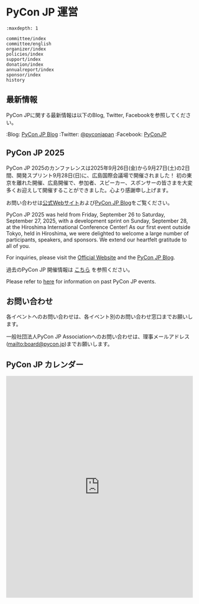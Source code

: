 # PyCon JP 運営

```{toctree}
:maxdepth: 1

committee/index
committee/english
organizer/index
policies/index
support/index
donation/index
annualreport/index
sponsor/index
history
```

## 最新情報

PyCon JPに関する最新情報は以下のBlog, Twitter, Facebookを参照してください。

:Blog: [PyCon JP Blog](http://pyconjp.blogspot.jp/)
:Twitter: [@pyconjapan](https://twitter.com/pyconjapan)
:Facebook: [PyConJP](http://www.facebook.com/PyConJP)

## PyCon JP 2025

PyCon JP 2025のカンファレンスは2025年9月26日(金)から9月27日(土)の2日間、開発スプリント9月28日(日)に、広島国際会議場で開催されました！ 初の東京を離れた開催、広島開催で、参加者、スピーカー、スポンサーの皆さまを大変多くお迎えして開催することができました。心より感謝申し上げます。

お問い合わせは[公式Webサイト](https://2025.pycon.jp/)および[PyCon JP Blog](https://pyconjp.blogspot.com/search/label/pyconjp2025)をご覧ください。

PyCon JP 2025 was held from Friday, September 26 to Saturday, September 27, 2025, with a development sprint on Sunday, September 28, at the Hiroshima International Conference Center! As our first event outside Tokyo, held in Hiroshima, we were delighted to welcome a large number of participants, speakers, and sponsors. We extend our heartfelt gratitude to all of you.

For inquiries, please visit the [Official Website](https://2025.pycon.jp/) and the [PyCon JP Blog](https://pyconjp.blogspot.com/search/label/pyconjp2025).

過去のPyCon JP 開催情報は [こちら](https://www.pycon.jp/organizer/index.html) を参照ください。

Please refer to [here](https://www.pycon.jp/organizer/index.html) for information on past PyCon JP events.

## お問い合わせ

各イベントへのお問い合わせは、各イベント別のお問い合わせ窓口までお願いします。

一般社団法人PyCon JP Associationへのお問い合わせは、理事メールアドレス(<mailto:board@pycon.jp>)までお願いします。


## PyCon JP カレンダー

<iframe src="https://calendar.google.com/calendar/embed?src=bsn2855fnbngs1itml66l28ml8%40group.calendar.google.com&ctz=Asia%2FTokyo" style="border: 0" width="100%" height="600" frameborder="0" scrolling="no"></iframe>
